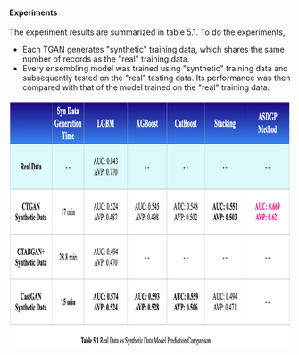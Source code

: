 #### Experiments

The experiment results are summarized in table 5.1. To do the experiments,
* Each TGAN generates "synthetic" training data, which shares the same number of records as the "real" training data.
* Every ensembling model was trained using "synthetic" training data and subsequently tested on the "real" testing data. Its performance was then compared with that of the model trained on the "real" training data.
<img src="https://github.com/lady-h-world/My_Garden/blob/main/images/Secret_Guest_images/syn_exp_table.png" width="930" height="441" />